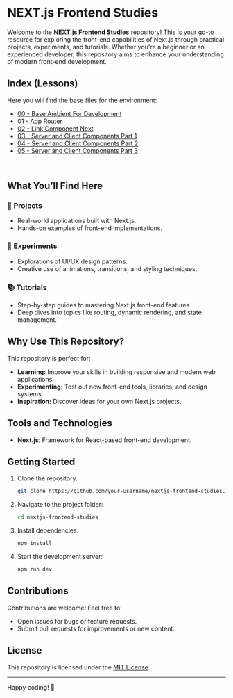 # NEXT.js Frontend Studies

Welcome to the **NEXT.js Frontend Studies** repository! This is your go-to resource for exploring the front-end capabilities of Next.js through practical projects, experiments, and tutorials. Whether you're a beginner or an experienced developer, this repository aims to enhance your understanding of modern front-end development.

## Index (Lessons)
Here you will find the base files for the environment:
- [00 - Base Ambient For Development](https://github.com/guiosouza/nextjs-frontend-studies/tree/main/00-ambient-nextjs)
- [01 - App Router](https://github.com/guiosouza/nextjs-frontend-studies/tree/main/01-app-router)
- [02 - Link Component Next](https://github.com/guiosouza/nextjs-frontend-studies/tree/main/02-link)
- [03 - Server and Client Components Part 1](https://github.com/guiosouza/nextjs-frontend-studies/tree/main/03-server-and-client-components)
- [04 - Server and Client Components Part 2](https://github.com/guiosouza/nextjs-frontend-studies/tree/main/04-server-and-client-components-part-2)
- [05 - Server and Client Components Part 3](https://github.com/guiosouza/nextjs-frontend-studies/tree/main/05-server-and-client-components-part-3)

<br />

## What You’ll Find Here

### 🔄 Projects
- Real-world applications built with Next.js.
- Hands-on examples of front-end implementations.

### 🎨 Experiments
- Explorations of UI/UX design patterns.
- Creative use of animations, transitions, and styling techniques.

### 📚 Tutorials
- Step-by-step guides to mastering Next.js front-end features.
- Deep dives into topics like routing, dynamic rendering, and state management.

## Why Use This Repository?
This repository is perfect for:
- **Learning:** Improve your skills in building responsive and modern web applications.
- **Experimenting:** Test out new front-end tools, libraries, and design systems.
- **Inspiration:** Discover ideas for your own Next.js projects.

## Tools and Technologies
- **Next.js**: Framework for React-based front-end development.

## Getting Started
1. Clone the repository:
   ```bash
   git clone https://github.com/your-username/nextjs-frontend-studies.git
   ```
2. Navigate to the project folder:
   ```bash
   cd nextjs-frontend-studies
   ```
3. Install dependencies:
   ```bash
   npm install
   ```
4. Start the development server:
   ```bash
   npm run dev
   ```

## Contributions
Contributions are welcome! Feel free to:
- Open issues for bugs or feature requests.
- Submit pull requests for improvements or new content.

## License
This repository is licensed under the [MIT License](LICENSE).

---

Happy coding! 🌟


